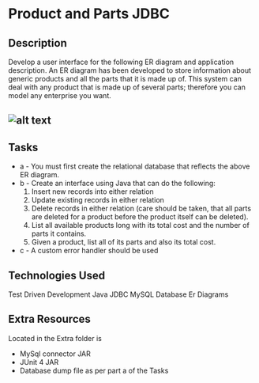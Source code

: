 # Product and Parts JDBC
## Description
Develop a user interface for the following ER diagram and application description.
An ER diagram has been developed to store information about generic products and all the parts that it is made up of. This system can deal with any product that is made up of several parts; therefore you can model any enterprise you want.
## ![alt text][logo]
[logo]: https://raw.github.com/rorynee/products_parts_jdbc/master/extras/erdiagram.bmp "Er Diagram"
## Tasks
* a - You must first create the relational database that reflects the above ER diagram.
* b - Create an interface using Java that can do the following:
    1. Insert new records into either relation
    2. Update existing records in either relation
    3. Delete records in either relation (care should be taken, that all parts are deleted for a product before the product itself can be deleted).
    4. List all available products long with its total cost and the number of parts it contains.
    5. Given a product, list all of its parts and also its total cost.
* c - A custom error handler should be used    
## Technologies Used
Test Driven Development
Java
JDBC
MySQL Database
Er Diagrams

## Extra Resources
Located in the Extra folder is 
* MySql connector JAR
* JUnit 4 JAR
* Database dump file as per part a of the Tasks